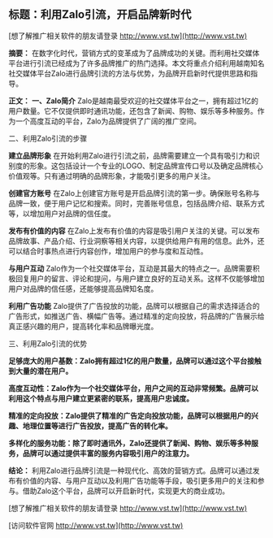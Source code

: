 ## **标题：利用Zalo引流，开启品牌新时代**

[想了解推广相关软件的朋友请登录 http://www.vst.tw](http://www.vst.tw)

**摘要：**
在数字化时代，营销方式的变革成为了品牌成功的关键。而利用社交媒体平台进行引流已经成为了许多品牌推广的热门选择。本文将重点介绍利用越南知名社交媒体平台Zalo进行品牌引流的方法与优势，为品牌开启新时代提供思路和指导。

**正文：**
**一、Zalo简介**
Zalo是越南最受欢迎的社交媒体平台之一，拥有超过1亿的用户数量。它不仅提供即时通讯功能，还包含了新闻、购物、娱乐等多种服务。作为一个高度互动的平台，Zalo为品牌提供了广阔的推广空间。

二、利用Zalo引流的步骤

**建立品牌形象**
在开始利用Zalo进行引流之前，品牌需要建立一个具有吸引力和识别度的形象。这包括设计一个专业的LOGO、制定品牌宣传口号以及确定品牌核心价值观等。只有通过明确的品牌形象，才能吸引更多的用户关注。

**创建官方账号**
在Zalo上创建官方账号是开启品牌引流的第一步。确保账号名称与品牌一致，便于用户记忆和搜索。同时，完善账号信息，包括品牌介绍、联系方式等，以增加用户对品牌的信任度。

**发布有价值的内容**
在Zalo上发布有价值的内容是吸引用户关注的关键。可以发布品牌故事、产品介绍、行业洞察等相关内容，以提供给用户有用的信息。此外，还可以结合时事热点进行内容创作，增加用户的参与度和互动性。

**与用户互动**
Zalo作为一个社交媒体平台，互动是其最大的特点之一。品牌需要积极回复用户的留言、评论和提问，与用户建立良好的互动关系。这样不仅能够增加用户对品牌的信任感，还能够提高品牌知名度。

**利用广告功能**
Zalo提供了广告投放的功能，品牌可以根据自己的需求选择适合的广告形式，如推送广告、横幅广告等。通过精准的定向投放，将品牌的广告展示给真正感兴趣的用户，提高转化率和品牌曝光度。

三、利用Zalo引流的优势

**足够庞大的用户基数：Zalo拥有超过1亿的用户数量，品牌可以通过这个平台接触到大量的潜在用户。**

**高度互动性：Zalo作为一个社交媒体平台，用户之间的互动非常频繁。品牌可以利用这个特点与用户建立更紧密的联系，提高用户忠诚度。**

**精准的定向投放：Zalo提供了精准的广告定向投放功能，品牌可以根据用户的兴趣、地理位置等进行广告投放，提高广告的转化率。**

**多样化的服务功能：除了即时通讯外，Zalo还提供了新闻、购物、娱乐等多种服务，品牌可以通过提供丰富的服务内容吸引用户的注意力。**

**结论：**
利用Zalo进行品牌引流是一种现代化、高效的营销方式。品牌可以通过发布有价值的内容、与用户互动以及利用广告功能等手段，吸引更多用户的关注和参与。借助Zalo这个平台，品牌可以开启新时代，实现更大的商业成功。

[想了解推广相关软件的朋友请登录 http://www.vst.tw](http://www.vst.tw)


[访问软件官网 http://www.vst.tw](http://www.vst.tw)
